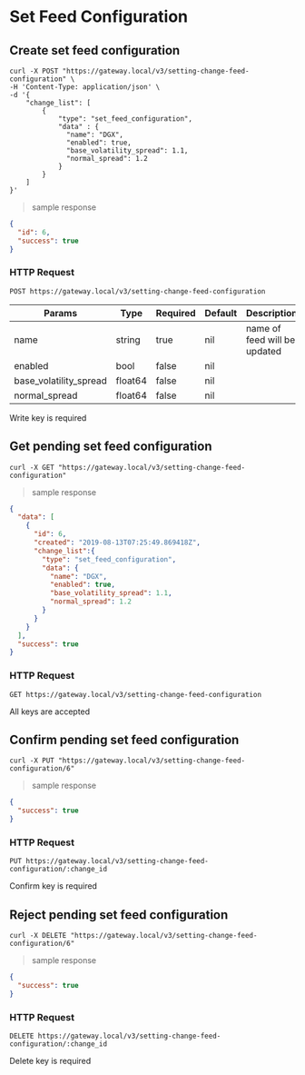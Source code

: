 # Set Feed Configuration

## Create set feed configuration

```shell
curl -X POST "https://gateway.local/v3/setting-change-feed-configuration" \
-H 'Content-Type: application/json' \
-d '{
    "change_list": [
        {
            "type": "set_feed_configuration",
            "data" : {
              "name": "DGX",
              "enabled": true,
              "base_volatility_spread": 1.1,
              "normal_spread": 1.2
            }
        }
    ]
}'
```

> sample response

```json
{
  "id": 6,
  "success": true
}
```

### HTTP Request

`POST https://gateway.local/v3/setting-change-feed-configuration`

Params | Type | Required | Default | Description
------ | ---- | -------- | ------- | -----------
name | string | true | nil | name of feed will be updated
enabled | bool | false | nil | 
base_volatility_spread | float64 | false | nil | 
normal_spread | float64 | false | nil |  
<aside class="notice">Write key is required</aside>

## Get pending set feed configuration


```shell
curl -X GET "https://gateway.local/v3/setting-change-feed-configuration"
```

> sample response

```json
{
  "data": [
    {
      "id": 6,
      "created": "2019-08-13T07:25:49.869418Z",
      "change_list":{
        "type": "set_feed_configuration",
        "data": {
          "name": "DGX",
          "enabled": true,
          "base_volatility_spread": 1.1,
          "normal_spread": 1.2
        }
      }
    }
  ],
  "success": true
}
```

### HTTP Request

`GET https://gateway.local/v3/setting-change-feed-configuration`
<aside class="notice">All keys are accepted</aside>

## Confirm pending set feed configuration

```shell
curl -X PUT "https://gateway.local/v3/setting-change-feed-configuration/6"
```

> sample response

```json
{
  "success": true
}
```

### HTTP Request

`PUT https://gateway.local/v3/setting-change-feed-configuration/:change_id`
<aside class="notice">Confirm key is required</aside>

## Reject pending set feed configuration

```shell
curl -X DELETE "https://gateway.local/v3/setting-change-feed-configuration/6"
```

> sample response

```json
{
  "success": true
}
```

### HTTP Request

`DELETE https://gateway.local/v3/setting-change-feed-configuration/:change_id`
<aside class="notice">Delete key is required</aside>